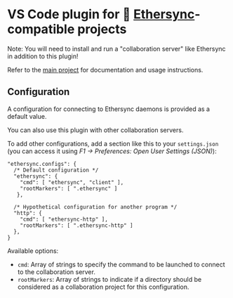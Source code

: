 <!--
SPDX-FileCopyrightText: 2024 blinry <mail@blinry.org>
SPDX-FileCopyrightText: 2024 zormit <nt4u@kpvn.de>

SPDX-License-Identifier: CC-BY-SA-4.0
-->

# VS Code plugin for 🍃 [Ethersync](https://github.com/ethersync/ethersync)-compatible projects

Note: You will need to install and run a "collaboration server" like Ethersync in addition to this plugin!

Refer to the [main project](https://github.com/ethersync/ethersync) for documentation and usage instructions.

## Configuration

A configuration for connecting to Ethersync daemons is provided as a default value.

You can also use this plugin with other collaboration servers.

To add other configurations, add a section like this to your `settings.json` (you can access it using *F1 -> Preferences: Open User Settings (JSON)*):

```jsonc
"ethersync.configs": {
  /* Default configuration */
  "ethersync": {
    "cmd": [ "ethersync", "client" ],
    "rootMarkers": [ ".ethersync" ]
   },

  /* Hypothetical configuration for another program */
  "http": {
    "cmd": [ "ethersync-http" ],
    "rootMarkers": [ ".ethersync-http" ]
  },
}
```

Available options:

- `cmd`: Array of strings to specify the command to be launched to connect to the collaboration server.
- `rootMarkers`: Array of strings to indicate if a directory should be considered as a collaboration project for this configuration.
